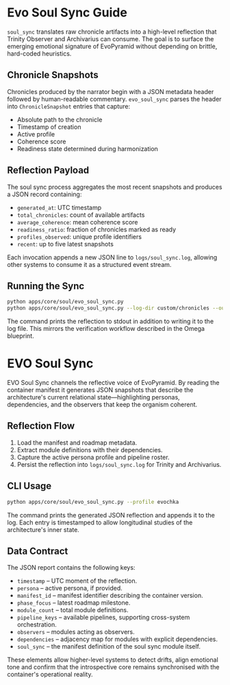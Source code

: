 # Evo Soul Sync Guide

`soul_sync` translates raw chronicle artifacts into a high-level reflection that
Trinity Observer and Archivarius can consume. The goal is to surface the
emerging emotional signature of EvoPyramid without depending on brittle,
hard-coded heuristics.

## Chronicle Snapshots

Chronicles produced by the narrator begin with a JSON metadata header followed
by human-readable commentary. `evo_soul_sync` parses the header into
`ChronicleSnapshot` entries that capture:

- Absolute path to the chronicle
- Timestamp of creation
- Active profile
- Coherence score
- Readiness state determined during harmonization

## Reflection Payload

The soul sync process aggregates the most recent snapshots and produces a JSON
record containing:

- `generated_at`: UTC timestamp
- `total_chronicles`: count of available artifacts
- `average_coherence`: mean coherence score
- `readiness_ratio`: fraction of chronicles marked as ready
- `profiles_observed`: unique profile identifiers
- `recent`: up to five latest snapshots

Each invocation appends a new JSON line to `logs/soul_sync.log`, allowing other
systems to consume it as a structured event stream.

## Running the Sync

```bash
python apps/core/soul/evo_soul_sync.py
python apps/core/soul/evo_soul_sync.py --log-dir custom/chronicles --output /tmp/soul.log
```

The command prints the reflection to stdout in addition to writing it to the log
file. This mirrors the verification workflow described in the Omega blueprint.
# EVO Soul Sync

EVO Soul Sync channels the reflective voice of EvoPyramid. By reading the
container manifest it generates JSON snapshots that describe the architecture's
current relational state—highlighting personas, dependencies, and the observers
that keep the organism coherent.

## Reflection Flow

1. Load the manifest and roadmap metadata.
2. Extract module definitions with their dependencies.
3. Capture the active persona profile and pipeline roster.
4. Persist the reflection into `logs/soul_sync.log` for Trinity and Archivarius.

## CLI Usage

```bash
python apps/core/soul/evo_soul_sync.py --profile evochka
```

The command prints the generated JSON reflection and appends it to the log. Each
entry is timestamped to allow longitudinal studies of the architecture's inner
state.

## Data Contract

The JSON report contains the following keys:

- `timestamp` – UTC moment of the reflection.
- `persona` – active persona, if provided.
- `manifest_id` – manifest identifier describing the container version.
- `phase_focus` – latest roadmap milestone.
- `module_count` – total module definitions.
- `pipeline_keys` – available pipelines, supporting cross-system orchestration.
- `observers` – modules acting as observers.
- `dependencies` – adjacency map for modules with explicit dependencies.
- `soul_sync` – the manifest definition of the soul sync module itself.

These elements allow higher-level systems to detect drifts, align emotional tone
and confirm that the introspective core remains synchronised with the container's
operational reality.
